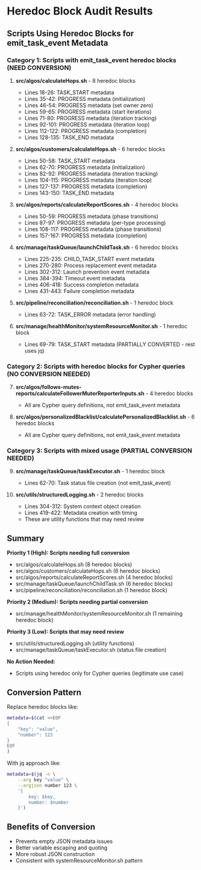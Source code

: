 # Heredoc Block Audit Results

## Scripts Using Heredoc Blocks for emit_task_event Metadata

### Category 1: Scripts with emit_task_event heredoc blocks (NEED CONVERSION)

1. **src/algos/calculateHops.sh** - 8 heredoc blocks
   - Lines 18-26: TASK_START metadata
   - Lines 35-42: PROGRESS metadata (initialization)
   - Lines 46-54: PROGRESS metadata (set owner zero)
   - Lines 59-65: PROGRESS metadata (start iterations)
   - Lines 71-80: PROGRESS metadata (iteration tracking)
   - Lines 92-101: PROGRESS metadata (iteration loop)
   - Lines 112-122: PROGRESS metadata (completion)
   - Lines 128-135: TASK_END metadata

2. **src/algos/customers/calculateHops.sh** - 6 heredoc blocks
   - Lines 50-58: TASK_START metadata
   - Lines 62-70: PROGRESS metadata (initialization)
   - Lines 82-92: PROGRESS metadata (iteration tracking)
   - Lines 104-115: PROGRESS metadata (iteration loop)
   - Lines 127-137: PROGRESS metadata (completion)
   - Lines 143-150: TASK_END metadata

3. **src/algos/reports/calculateReportScores.sh** - 4 heredoc blocks
   - Lines 50-59: PROGRESS metadata (phase transitions)
   - Lines 87-97: PROGRESS metadata (per-type processing)
   - Lines 108-117: PROGRESS metadata (phase transitions)
   - Lines 157-167: PROGRESS metadata (completion)

4. **src/manage/taskQueue/launchChildTask.sh** - 6 heredoc blocks
   - Lines 225-235: CHILD_TASK_START event metadata
   - Lines 270-280: Process replacement event metadata
   - Lines 302-312: Launch prevention event metadata
   - Lines 384-394: Timeout event metadata
   - Lines 406-418: Success completion metadata
   - Lines 431-443: Failure completion metadata

5. **src/pipeline/reconciliation/reconciliation.sh** - 1 heredoc block
   - Lines 63-72: TASK_ERROR metadata (error handling)

6. **src/manage/healthMonitor/systemResourceMonitor.sh** - 1 heredoc block
   - Lines 69-79: TASK_START metadata (PARTIALLY CONVERTED - rest uses jq)

### Category 2: Scripts with heredoc blocks for Cypher queries (NO CONVERSION NEEDED)

7. **src/algos/follows-mutes-reports/calculateFollowerMuterReporterInputs.sh** - 4 heredoc blocks
   - All are Cypher query definitions, not emit_task_event metadata

8. **src/algos/personalizedBlacklist/calculatePersonalizedBlacklist.sh** - 6 heredoc blocks
   - All are Cypher query definitions, not emit_task_event metadata

### Category 3: Scripts with mixed usage (PARTIAL CONVERSION NEEDED)

9. **src/manage/taskQueue/taskExecutor.sh** - 1 heredoc block
   - Lines 62-70: Task status file creation (not emit_task_event)

10. **src/utils/structuredLogging.sh** - 2 heredoc blocks
    - Lines 304-312: System context object creation
    - Lines 419-422: Metadata creation with timing
    - These are utility functions that may need review

## Summary

**Priority 1 (High): Scripts needing full conversion**
- src/algos/calculateHops.sh (8 heredoc blocks)
- src/algos/customers/calculateHops.sh (6 heredoc blocks)
- src/algos/reports/calculateReportScores.sh (4 heredoc blocks)
- src/manage/taskQueue/launchChildTask.sh (6 heredoc blocks)
- src/pipeline/reconciliation/reconciliation.sh (1 heredoc block)

**Priority 2 (Medium): Scripts needing partial conversion**
- src/manage/healthMonitor/systemResourceMonitor.sh (1 remaining heredoc block)

**Priority 3 (Low): Scripts that may need review**
- src/utils/structuredLogging.sh (utility functions)
- src/manage/taskQueue/taskExecutor.sh (status file creation)

**No Action Needed:**
- Scripts using heredoc only for Cypher queries (legitimate use case)

## Conversion Pattern

Replace heredoc blocks like:
```bash
metadata=$(cat <<EOF
{
    "key": "value",
    "number": 123
}
EOF
)
```

With jq approach like:
```bash
metadata=$(jq -n \
    --arg key "value" \
    --argjson number 123 \
    '{
        key: $key,
        number: $number
    }')
```

## Benefits of Conversion
- Prevents empty JSON metadata issues
- Better variable escaping and quoting
- More robust JSON construction
- Consistent with systemResourceMonitor.sh pattern
